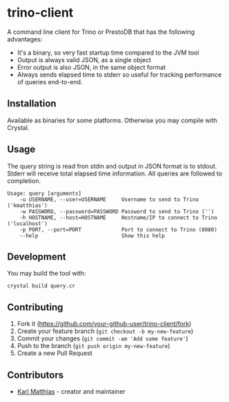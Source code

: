 # trino-client

A command line client for Trino or PrestoDB that has the following advantages:

 * It's a binary, so very fast startup time compared to the JVM tool
 * Output is always valid JSON, as a single object
 * Error output is also JSON, in the same object format
 * Always sends elapsed time to stderr so useful for tracking performance
   of queries end-to-end.

## Installation

Available as binaries for some platforms. Otherwise you may compile with Crystal.

## Usage

The query string is read fron stdin and output in JSON format is to stdout.
Stderr will receive total elapsed time information. All queries are followed to
completion.

```
Usage: query [arguments]
    -u USERNAME, --user=USERNAME     Username to send to Trino ('kmatthias')
    -w PASSWORD, --password=PASSWORD Password to send to Trino ('')
    -h HOSTNAME, --host=HOSTNAME     Hostname/IP to connect to Trino ('localhost')
    -p PORT, --port=PORT             Port to connect to Trino (8080)
    --help                           Show this help
```

## Development

You may build the tool with:

```
crystal build query.cr
```

## Contributing

1. Fork it (<https://github.com/your-github-user/trino-client/fork>)
2. Create your feature branch (`git checkout -b my-new-feature`)
3. Commit your changes (`git commit -am 'Add some feature'`)
4. Push to the branch (`git push origin my-new-feature`)
5. Create a new Pull Request

## Contributors

- [Karl Matthias](https://github.com/your-github-user) - creator and maintainer
